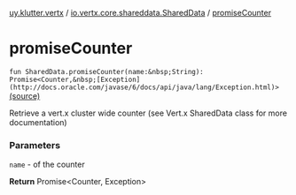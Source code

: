 [uy.klutter.vertx](../index.md) / [io.vertx.core.shareddata.SharedData](index.md) / [promiseCounter](.)


# promiseCounter
`fun SharedData.promiseCounter(name:&nbsp;String): Promise<Counter,&nbsp;[Exception](http://docs.oracle.com/javase/6/docs/api/java/lang/Exception.html)>` [(source)](https://github.com/kohesive/klutter/blob/master/vertx3-jdk8/src/main/kotlin/uy/klutter/vertx/VertxSharedData.kt#L84)

Retrieve a vert.x cluster wide counter (see Vert.x SharedData class for more documentation)

### Parameters
`name` - of the counter

**Return**
Promise&lt;Counter, Exception&gt;


